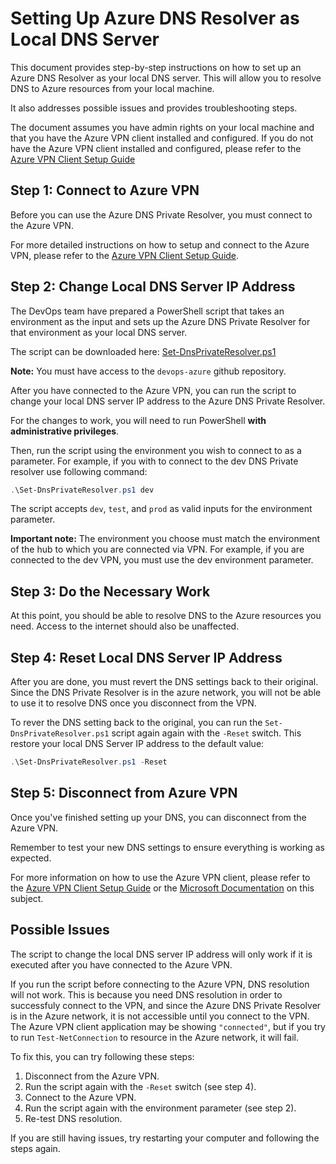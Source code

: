 # Setting Up Azure DNS Resolver as Local DNS Server

This document provides step-by-step instructions on how to set up an Azure DNS
Resolver as your local DNS server. This will allow you to resolve DNS to Azure
resources from your local machine.

It also addresses possible issues and provides troubleshooting steps.

The document assumes you have admin rights on your local machine and that you
have the Azure VPN client installed and configured. If you do not have the Azure
VPN client installed and configured, please refer to the
[Azure VPN Client Setup Guide](C:\Users\dbraga\Documents\Uniphar\repos\devops-guidelines\AzureVpnClientSetup.md)

## Step 1: Connect to Azure VPN

Before you can use the Azure DNS Private Resolver, you must connect to the
Azure VPN.

For more detailed instructions on how to setup and connect to the Azure VPN,
please refer to the [Azure VPN Client Setup Guide](C:\Users\dbraga\Documents\Uniphar\repos\devops-guidelines\AzureVpnClientSetup.md).

## Step 2: Change Local DNS Server IP Address

The DevOps team have prepared a PowerShell script that takes an environment as
the input and sets up the Azure DNS Private Resolver for that environment as
your local DNS server.

The script can be downloaded here: [Set-DnsPrivateResolver.ps1](https://github.com/Uniphar/devops-azure/blob/main/src/adhoc/Set-DnsPrivateResolver.ps1)

**Note:** You must have access to the `devops-azure` github repository.

After you have connected to the Azure VPN, you can run the script to change your
local DNS server IP address to the Azure DNS Private Resolver.

For the changes to work, you will need to run PowerShell **with administrative privileges**.

Then, run the script using the environment you wish to connect to as a
parameter. For example, if you with to connect to the dev DNS Private resolver
use following command:

```powershell
.\Set-DnsPrivateResolver.ps1 dev
```

The script accepts `dev`, `test`, and `prod` as valid inputs for the environment
parameter.

**Important note:** The environment you choose must match the environment of the
hub to which you are connected via VPN. For example, if you are connected to the
dev VPN, you must use the dev environment parameter.

## Step 3: Do the Necessary Work

At this point, you should be able to resolve DNS to the Azure resources you
need. Access to the internet should also be unaffected.

## Step 4: Reset Local DNS Server IP Address

After you are done, you must revert the DNS settings back to their original.
Since the DNS Private Resolver is in the azure network, you will not be able to
use it to resolve DNS once you disconnect from the VPN.

To rever the DNS setting back to the original, you can run the
`Set-DnsPrivateResolver.ps1` script again again with the `-Reset` switch. This
restore your local DNS Server IP address to the default value:

```powershell
.\Set-DnsPrivateResolver.ps1 -Reset
```

## Step 5: Disconnect from Azure VPN

Once you've finished setting up your DNS, you can disconnect from the Azure VPN.

Remember to test your new DNS settings to ensure everything is working as expected.

For more information on how to use the Azure VPN client, please refer to the
[Azure VPN Client Setup Guide](C:\Users\dbraga\Documents\Uniphar\repos\devops-guidelines\AzureVpnClientSetup.md)
or the [Microsoft Documentation](https://learn.microsoft.com/en-us/azure/vpn-gateway/openvpn-azure-ad-client)
on this subject.

## Possible Issues

The script to change the local DNS server IP address will only work if it is
executed after you have connected to the Azure VPN.

If you run the script before connecting to the Azure VPN, DNS resolution will
not work. This is because you need DNS resolution in order to successfuly
connect to the VPN, and since the Azure DNS Private Resolver is in the Azure
network, it is not accessible until you connect to the VPN. The Azure VPN client
application may be showing `"connected"`, but if you try to run
`Test-NetConnection` to resource in the Azure network, it will fail.

To fix this, you can try following these steps:

1. Disconnect from the Azure VPN.
2. Run the script again with the `-Reset` switch (see step 4).
3. Connect to the Azure VPN.
4. Run the script again with the environment parameter (see step 2).
5. Re-test DNS resolution.

If you are still having issues, try restarting your computer and following the
steps again.
